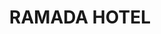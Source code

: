 ---
#preview
title: RAMADA HOTEL
image: /img/project-pic-13.png
short: "Drainage And Water Supply System,
Heating System(Boiler and Fancoil units),
HVAC System(Chiller) and Gas system"
location: ""
dates: "2009"


details:
    items:
        - label: Main Contractor
          value: Natcon Engineering and Contracting

        - label: Mechanical Contractor
          value: MSTech For Engineering S.A.R.L  

        - label: Mechanical Consultant
          value: Samir Jamous

        - label: Duration
          value: 18 Months
        
        - label: Completion Date
          value: 2009        

#full details
checklist:
    title: Scope Of Work
    items:
        - Drainage And Water Supply System
        - Heating System(Boiler and Fancoil units)
        - HVAC System(Chiller)
        - Gas System


slider: 
    items:
        - image: /img/project-pic-13.png
          alt: "image"

        - image: /img/project-pic-13(1).png
          alt: "image"      

        - image: /img/project-pic-13(2).png
          alt: "image"    
---